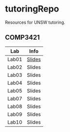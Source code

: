 # tutoringRepo
Resources for UNSW tutoring.

## COMP3421

Lab | Info 
--- | ---
Lab01 | [Slides](https://docs.google.com/presentation/d/1hm4dOsHSU91pdpePLxGxk69MUB0hIo2cInM2VrgnG0k/edit?usp=sharing) 
Lab02 | Slides
Lab03 | Slides
Lab04 | Slides
Lab05 | Slides
Lab07 | Slides
Lab08 | Slides
Lab09 | Slides
Lab10 | Slides

